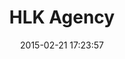 ---
layout: inspirer-sites-web-default
title: HLK Agency
date: 2015-02-21 17:23:57
path1: inspiration
path2: sites-web
category: sites-web
tags:
- sites-web-themes-tourisme
- sites-web-themes-musique
- sites-web-formats-blog
- sites-web-styles-illustration
- sites-web-technologies-webgl
theme: tourisme
theme-url: /inspiration/sites-web/themes/tourisme/
format: blog
format-url: /inspiration/sites-web/formats/blog/
style-1: illustration
style-url-1: /inspiration/sites-web/styles/illustration/
style-2:
style-url-2:
style-3:
style-url-3:
technologie-1: webgl
technologie-url-1: /inspiration/sites-web/technologies/webgl/
technologie-2:
technologie-url-2:
by: metalab
by-url: http://twitter.com/guillaumpalayer/
url-demo: http://magazineduwebdesign.com
image: air.jpg
image-2: air.jpg
intro: Two different experiences one during the night and the other during the day explaining the advantages of electric vehicles and charging station.
description: blablabla 
---